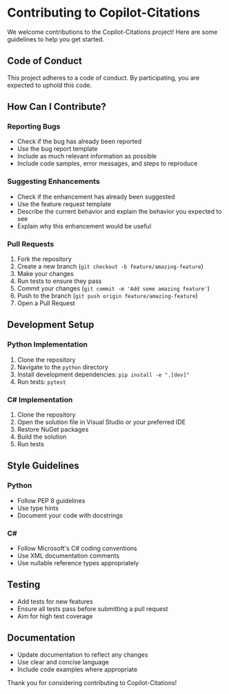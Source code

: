 # Contributing to Copilot-Citations

We welcome contributions to the Copilot-Citations project! Here are some guidelines to help you get started.

## Code of Conduct

This project adheres to a code of conduct. By participating, you are expected to uphold this code.

## How Can I Contribute?

### Reporting Bugs

- Check if the bug has already been reported
- Use the bug report template
- Include as much relevant information as possible
- Include code samples, error messages, and steps to reproduce

### Suggesting Enhancements

- Check if the enhancement has already been suggested
- Use the feature request template
- Describe the current behavior and explain the behavior you expected to see
- Explain why this enhancement would be useful

### Pull Requests

1. Fork the repository
2. Create a new branch (`git checkout -b feature/amazing-feature`)
3. Make your changes
4. Run tests to ensure they pass
5. Commit your changes (`git commit -m 'Add some amazing feature'`)
6. Push to the branch (`git push origin feature/amazing-feature`)
7. Open a Pull Request

## Development Setup

### Python Implementation

1. Clone the repository
2. Navigate to the `python` directory
3. Install development dependencies: `pip install -e ".[dev]"`
4. Run tests: `pytest`

### C# Implementation

1. Clone the repository
2. Open the solution file in Visual Studio or your preferred IDE
3. Restore NuGet packages
4. Build the solution
5. Run tests

## Style Guidelines

### Python

- Follow PEP 8 guidelines
- Use type hints
- Document your code with docstrings

### C#

- Follow Microsoft's C# coding conventions
- Use XML documentation comments
- Use nullable reference types appropriately

## Testing

- Add tests for new features
- Ensure all tests pass before submitting a pull request
- Aim for high test coverage

## Documentation

- Update documentation to reflect any changes
- Use clear and concise language
- Include code examples where appropriate

Thank you for considering contributing to Copilot-Citations!
